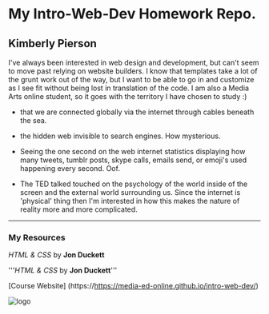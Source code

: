 # My Intro-Web-Dev Homework Repo.

## Kimberly Pierson

I've always been interested in web design and development, but can't seem to move past relying on website builders. I know that templates take a lot of the grunt work out of the way, but I want to be able to go in and customize as I see fit without being lost in translation of the code. I am also a Media Arts online student, so it goes with the territory I have chosen to study :)

- that we are connected globally via the internet through cables beneath the sea.

- the hidden web invisible to search engines. How mysterious.

- Seeing the one second on the web internet statistics displaying how many tweets, tumblr posts, skype calls, emails send, or emoji's used happening every second. Oof.

- The TED talked touched on the psychology of the world inside of the screen and the external world surrounding us. Since the internet is 'physical' thing then I'm interested in how this makes the nature of reality more and more complicated.

***

### My Resources

*HTML & CSS* by **Jon Duckett**

'''*HTML & CSS* by **Jon Duckett**'''


[Course Website] (https://https://media-ed-online.github.io/intro-web-dev/)


![logo](http://bit.ly/2DIVG46)
